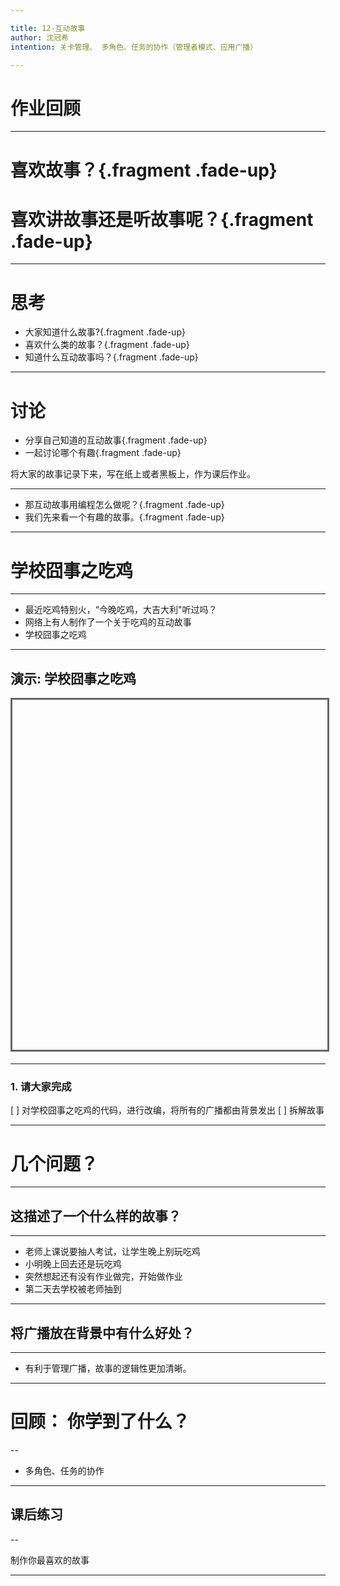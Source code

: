 ```yaml
---

title: 12-互动故事
author: 沈冠希
intention: 关卡管理、 多角色、任务的协作（管理者模式、应用广播）

---
```


# 作业回顾

---

#  喜欢故事？{.fragment .fade-up}
#  喜欢讲故事还是听故事呢？{.fragment .fade-up}

---

# 思考
- 大家知道什么故事?{.fragment .fade-up}
- 喜欢什么类的故事？{.fragment .fade-up}
- 知道什么互动故事吗？{.fragment .fade-up}

<aside class="notes">

</aside>

---

# 讨论
- 分享自己知道的互动故事{.fragment .fade-up}
- 一起讨论哪个有趣{.fragment .fade-up}

<aside class="notes">
将大家的故事记录下来，写在纸上或者黑板上，作为课后作业。
</aside>

---

- 那互动故事用编程怎么做呢？{.fragment .fade-up}
- 我们先来看一个有趣的故事。{.fragment .fade-up}

---

# 学校囧事之吃鸡

---

- 最近吃鸡特别火，“今晚吃鸡，大吉大利"听过吗？
- 网络上有人制作了一个关于吃鸡的互动故事
- 学校囧事之吃鸡

---

## 演示: 学校囧事之吃鸡

<iframe data-src="https://kada.163.com/project/4245080-3299042.htm" width="800" height="560" frameborder="0" marginwidth="0" marginheight="0" scrolling="yes" style="border:3px solid #666; margin-bottom:5px; max-width: 100%;" allowfullscreen=""></iframe>

---

### 1. 请大家完成

[ ] 对学校囧事之吃鸡的代码，进行改编，将所有的广播都由背景发出
[ ] 拆解故事

---

# 几个问题？

---

## 这描述了一个什么样的故事？

---

- 老师上课说要抽人考试，让学生晚上别玩吃鸡
- 小明晚上回去还是玩吃鸡
- 突然想起还有没有作业做完，开始做作业
- 第二天去学校被老师抽到

---

## 将广播放在背景中有什么好处？

---

- 有利于管理广播，故事的逻辑性更加清晰。

---

# 回顾： 你学到了什么？

--

- 多角色、任务的协作

---

## 课后练习

--

制作你最喜欢的故事

---



